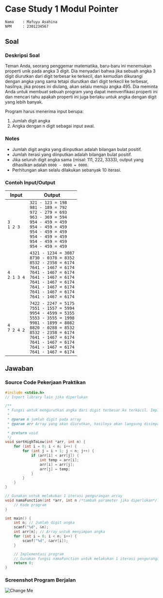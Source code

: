 # Case Study 1 Modul Pointer

```bash
Nama    : Mafuyu Asahina
NPM     : 2301234567
```

## Soal
### Deskripsi Soal

Teman Anda, seorang penggemar matematika, baru-baru ini menemukan properti unik pada angka 3 digit. Dia menyadari bahwa jika sebuah angka 3 digit diurutkan dari digit terbesar ke terkecil, dan kemudian dikurangi dengan angka yang sama tetapi diurutkan dari digit terkecil ke terbesar, hasilnya, jika proses ini diulang, akan selalu menuju angka 495. Dia meminta Anda untuk membuat sebuah program yang dapat memverifikasi properti ini dan mencari tahu apakah properti ini juga berlaku untuk angka dengan digit yang lebih banyak.

Program harus menerima input berupa:

1. Jumlah digit angka
2. Angka dengan n digit sebagai input awal.

### Notes

- Jumlah digit angka yang diinputkan adalah bilangan bulat positif.
- Jumlah iterasi yang diinputkan adalah bilangan bulat positif.
- Jika seluruh digit angka sama (misal: 111, 222, 3333), output yang dihasilkan adalah `0000 - 0000 = 0000`.
- Perhitungan akan selalu dilakukan sebanyak 10 iterasi.

### Contoh Input/Output

| Input | Output |
| --- | --- |
| `3`<br>`1 2 3` | `321 - 123 = 198` <br> `981 - 189 = 792` <br> `972 - 279 = 693` <br> `963 - 369 = 594` <br> `954 - 459 = 459` <br> `954 - 459 = 459` <br> `954 - 459 = 459` <br> `954 - 459 = 459` <br> `954 - 459 = 459` <br> `954 - 459 = 459`
| `4`<br>`2 1 3 4` | `4321 - 1234 = 3087`<br>`8730 - 0378 = 8352`<br>`8532 - 2358 = 6174`<br>`7641 - 1467 = 6174`<br>`7641 - 1467 = 6174`<br>`7641 - 1467 = 6174`<br>`7641 - 1467 = 6174`<br>`7641 - 1467 = 6174`<br>`7641 - 1467 = 6174`<br>`7641 - 1467 = 6174`<br>
| `4`<br>`7 2 4 2` | `7422 - 2247 = 5175`<br>`7551 - 1557 = 5994`<br>`9954 - 4599 = 5355`<br>`5553 - 3555 = 1998`<br>`9981 - 1899 = 8082`<br>`8820 - 0288 = 8532`<br>`8532 - 2358 = 6174`<br>`7641 - 1467 = 6174`<br>`7641 - 1467 = 6174`<br>`7641 - 1467 = 6174`<br>`7641 - 1467 = 6174`<br>

## Jawaban

### Source Code Pekerjaan Praktikan

```c
#include <stdio.h>
// Inport library lain jika diperlukan

/**
 * Fungsi untuk mengurutkan angka dari digit terbesar ke terkecil. Implementasi bubble sort.
 * 
 * @param n jumlah digit pada array
 * @param arr Array yang akan diurutkan, hasilnya akan langsung disimpan pada array ini.
 * 
 * @return void
 */
void sortHighToLow(int *arr, int n) {
    for (int i = 0; i < n; i++) {
        for (int j = i + 1; j < n; j++) {
            if (arr[i] < arr[j]) {
                int temp = arr[i];
                arr[i] = arr[j];
                arr[j] = temp;
            }
        }
    }
}

// Gunakan untuk melakukan 1 iterasi pengurangan array
void namaFunction(int *arr, int n /*tambah parameter jika diperlukan*/) {
    // Kode program
}

int main() {
    int n; // Jumlah digit angka
    scanf("%d", &n);
    int arr[n]; // Array untuk menyimpan angka
    for (int i = 0; i < n; i++) {
        scanf("%d", &arr[i]);
    }

    // Implementasi program
    // Gunakan fungsi namaFunction untuk melakukan 1 iterasi pengurangan array, fungsi ini masukkan ke dalam loop sebanyak 10 kali
    return 0;
}

```

### Screenshot Program Berjalan

![Change Me](http://cdn.digilabdte.com/u/nyaaaaa.jpg)

